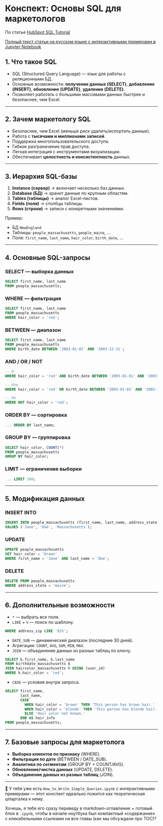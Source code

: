 # Конспект: Основы SQL для маркетологов

По статье [HubSpot SQL Tutorial](https://blog.hubspot.com/marketing/sql-tutorial-introduction)

[Полный текст статьи на русском языке с интерактивными примерами в Jupyter Notebook](How_to_Write_Simple_Queries.ipynb)

## 1. Что такое SQL

* SQL (Structured Query Language) — язык для работы с реляционными БД.
* Основные возможности: **получение данных (SELECT)**, **добавление (INSERT)**, **обновление (UPDATE)**, **удаление (DELETE)**.
* Позволяет работать с большими массивами данных быстрее и безопаснее, чем Excel.

---

## 2. Зачем маркетологу SQL

* Безопаснее, чем Excel (меньше риск удалить/испортить данные).
* Работа с **тысячами и миллионами записей**.
* Поддержка многопользовательского доступа.
* Гибкое разграничение прав доступа.
* Легкая интеграция с инструментами визуализации.
* Обеспечивает **целостность и консистентность** данных.

---

## 3. Иерархия SQL-базы

1. **Instance (сервер)** → включает несколько баз данных.
2. **Database (БД)** → хранит данные по крупным областям.
3. **Tables (таблицы)** → аналог Excel-листов.
4. **Fields (поля)** → столбцы таблицы.
5. **Rows (строки)** → записи с конкретными значениями.

Пример:

* БД `NewEngland`
* Таблицы: `people_massachusetts`, `people_maine`, …
* Поля: `first_name`, `last_name`, `hair_color`, `birth_date`, …

---

## 4. Основные SQL-запросы

### SELECT — выборка данных

```sql
SELECT first_name, last_name
FROM people_massachusetts;
```

### WHERE — фильтрация

```sql
SELECT first_name, last_name
FROM people_massachusetts
WHERE hair_color = 'red';
```

### BETWEEN — диапазон

```sql
SELECT first_name, last_name
FROM people_massachusetts
WHERE birth_date BETWEEN '2003-01-01' AND '2003-12-31';
```

### AND / OR / NOT

```sql
-- И
WHERE hair_color = 'red' AND birth_date BETWEEN '2003-01-01' AND '2003-12-31';

-- Или
WHERE hair_color = 'red' OR birth_date BETWEEN '2003-01-01' AND '2003-12-31';

-- Не
WHERE NOT hair_color = 'red';
```

### ORDER BY — сортировка

```sql
... ORDER BY last_name;
```

### GROUP BY — группировка

```sql
SELECT hair_color, COUNT(*)
FROM people_massachusetts
GROUP BY hair_color;
```

### LIMIT — ограничение выборки

```sql
... LIMIT 100;
```

---

## 5. Модификация данных

### INSERT INTO

```sql
INSERT INTO people_massachusetts (first_name, last_name, address_state)
VALUES ('Jane', 'Doe', 'Massachusetts');
```

### UPDATE

```sql
UPDATE people_massachusetts
SET hair_color = 'brown'
WHERE first_name = 'Jane' AND last_name = 'Doe';
```

### DELETE

```sql
DELETE FROM people_massachusetts
WHERE address_state = 'maine';
```

---

## 6. Дополнительные возможности

* `*` — выбрать все поля.
* `LIKE` + `%` — поиск по шаблону.

```sql
WHERE address_zip LIKE '02%';
```

* `DATE_SUB` — динамический диапазон (последние 30 дней).
* Агрегации: `COUNT`, `AVG`, `SUM`, `MIN`, `MAX`.
* `JOIN` — объединение данных из разных таблиц по ключу.

```sql
SELECT b.first_name, b.last_name
FROM birthdate_massachusetts b
JOIN haircolor_massachusetts h USING (user_id)
WHERE h.hair_color = 'red';
```

* `CASE` — условия внутри запроса.

```sql
SELECT first_name,
       last_name,
       CASE
         WHEN hair_color = 'brown' THEN 'This person has brown hair.'
         WHEN hair_color = 'blonde' THEN 'This person has blonde hair.'
         ELSE 'Hair color not known.'
       END AS hair_info
FROM people_massachusetts;
```

---

## 7. Базовые запросы для маркетолога

* **Выборка клиентов по признаку** (WHERE).
* **Фильтрация по дате** (BETWEEN / DATE\_SUB).
* **Аналитика по сегментам** (GROUP BY + COUNT/AVG).
* **Обновление/чистка данных** (UPDATE, DELETE).
* **Объединение данных из разных таблиц** (JOIN).

---

📌 У тебя уже есть `How_to_Write_Simple_Queries.ipynb` с интерактивными примерами — этот конспект идеально ложится как теоретическая шпаргалка к нему.

Хочешь, я тебе его сразу переведу в markdown-оглавление + готовый блок в `.ipynb`, чтобы в начале ноутбука был компактный «содержание» с кликабельными ссылками на все главы (как мы обсуждали про TOC)?
